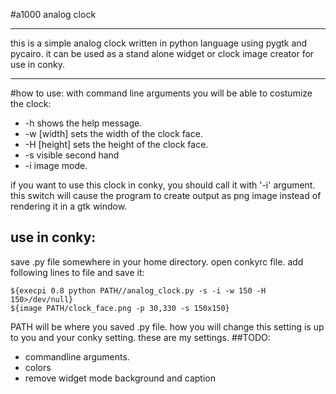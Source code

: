 #a1000 analog clock
______________________
this is a simple analog clock written in python language
using pygtk and pycairo.
it can be used as a stand alone widget or clock image 
creator for use in conky.
_______________________
#how to use:
with command line arguments you will be able to costumize the clock:
- -h shows the help message.
- -w [width] sets the width of the clock face.
- -H [height] sets the height of the clock face.
- -s visible second hand
- -i image mode.

if you want to use this clock in conky, you should call it with '-i' argument.
this switch will cause the program to create output as png image instead of 
rendering it in a gtk window.

## use in conky:
save .py file somewhere in your home directory.
open conkyrc file.
add following lines to file and save it:

```code
${execpi 0.8 python PATH//analog_clock.py -s -i -w 150 -H 150>/dev/null}
${image PATH/clock_face.png -p 30,330 -s 150x150}
```
PATH will be where you saved .py file.
how you will change this setting is up to you and your conky setting. these are my settings.
##TODO:
- commandline arguments.
- colors
- remove widget mode background and caption

